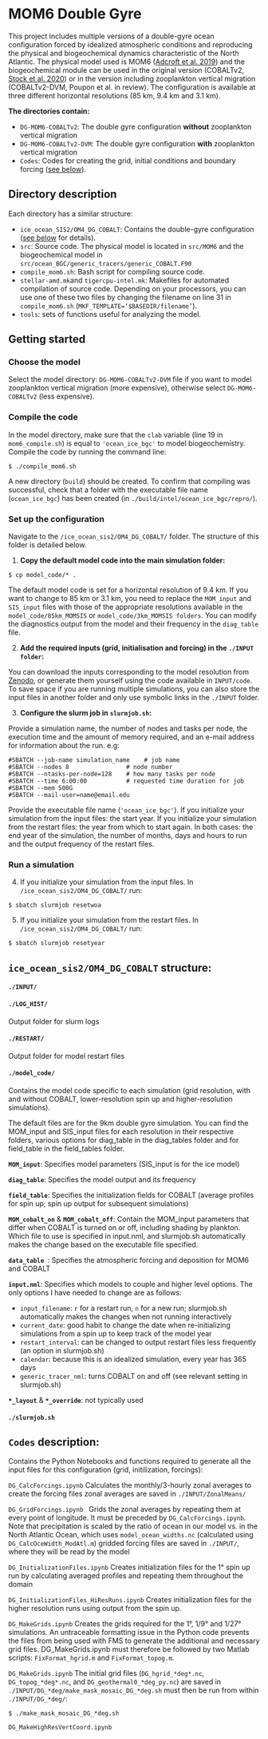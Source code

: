 # MOM6 Double Gyre

This project includes multiple versions of a double-gyre ocean configuration forced by idealized atmospheric conditions and reproducing the physical and biogeochemical dynamics characteristic of the North Atlantic. The physical model used is MOM6 ([Adcroft et al. 2019](
https://doi.org/10.1029/2019MS001726)) and the biogeochemical module can be used in the original version (COBALTv2, [Stock et al. 2020](https://doi.org/10.1029/2019MS002043)) or in the version including zooplankton vertical migration (COBALTv2-DVM, Poupon et al. in review). The configuration is available at three different horizontal resolutions (85 km, 9.4 km and 3.1 km).

**The directories contain:**

- `DG-MOM6-COBALTv2`: The double gyre configuration **without** zooplankton vertical migration
- `DG-MOM6-COBALTv2-DVM`: The double gyre configuration **with** zooplankton vertical migration
- `Codes`: Codes for creating the grid, initial conditions and boundary forcing ([see below](#codes-description)).

## Directory description

Each directory has a similar structure:

- `ice_ocean_SIS2/OM4_DG_COBALT`: Contains the double-gyre configuration ([see below](#ice_ocean_sis2om4_dg_cobalt-structure) for details).
- `src`: Source code. The physical model is located in `src/MOM6` and the biogeochemical model in `src/ocean_BGC/generic_tracers/generic_COBALT.F90`
- `compile_mom6.sh`: Bash script for compiling source code.
- `stellar-amd.mk`and `tigercpu-intel.mk`: Makefiles for automated compilation of source code. Depending on your processors, you can use one of these two files by changing the filename on line 31 in `compile_mom6.sh` (`MKF_TEMPLATE=‘$BASEDIR/filename’`).
- `tools`: sets of functions useful for analyzing the model.

## Getting started
### Choose the model
Select the model directory: `DG-MOM6-COBALTv2-DVM` file if you want to model zooplankton vertical migration  (more expensive), otherwise select `DG-MOM6-COBALTv2` (less expensive).

### Compile the code
In the model directory, make sure that the `clab` variable (line 19 in `mom6_compile.sh`) is equal to `'ocean_ice_bgc'` to model biogeochemistry. Compile the code by running the command line:
```
$ ./compile_mom6.sh
```
A new directory (`build`) should be created. To confirm that compiling was successful, check that a folder with the executable file name (`ocean_ice_bgc`) has been created (in `./build/intel/ocean_ice_bgc/repro/`).

### Set up the configuration

Navigate to the `/ice_ocean_sis2/OM4_DG_COBALT/` folder. The structure of this folder is detailed below.

1. **Copy the default model code into the main simulation folder:**
```
$ cp model_code/* .
```

The default model code is set for a horizontal resolution of 9.4 km. If you want to change to 85 km or 3.1 km, you need to replace the `MOM_input` and `SIS_input` files with those of the appropriate resolutions available in the `model_code/85km_MOMSIS` or `model_code/3km_MOMSIS folders`. You can modify the diagnostics output from the model and their frequency in the `diag_table` file.

2. **Add the required inputs (grid, initialisation and forcing) in the `./INPUT folder`:**

You can download the inputs corresponding to the model resolution from [Zenodo](https://zenodo.org/records/13847760?preview=1&token=eyJhbGciOiJIUzUxMiJ9.eyJpZCI6ImVjZGI5NjI0LTJlZjUtNGRjMi05YTVmLTNlZTZlNDRhMGMxZSIsImRhdGEiOnt9LCJyYW5kb20iOiIwZjAzZGM1Mjc2YTI1Nzg0YmJiMjM3YTYwMWE1Yjg2MiJ9.iZ9Lk5_WoRF0wc5LmT16HKlepEvsMNeSXP3Ea-Scx-wBtu9IrDN4q2CAlwSBSDgb8GFSGsQDkKptDGr-3gUbTg), or generate them yourself using the code available in `INPUT/code`. To save space if you are running multiple simulations, you can also store the input files in another folder and only use symbolic links in the `./INPUT` folder.

3. **Configure the slurm job in `slurmjob.sh`:**

Provide a simulation name, the number of nodes and tasks per node, the execution time and the amount of memory required, and an e-mail address for information about the run. e.g:
```
#SBATCH --job-name simulation_name    # job name
#SBATCH --nodes 8                # node number 
#SBATCH --ntasks-per-node=128    # how many tasks per node
#SBATCH --time 6:00:00           # requested time duration for job
#SBATCH --mem 500G
#SBATCH --mail-user=name@email.edu
```

Provide the executable file name (`'ocean_ice_bgc'`). If you initialize your simulation from the input files: the start year. If you initialize your simulation from the restart files: the year from which to start again. In both cases: the end year of the simulation, the number of months, days and hours to run and the output frequency of the restart files.

### Run a simulation

4. If you initialize your simulation from the input files.  In `/ice_ocean_sis2/OM4_DG_COBALT/` run:
```
$ sbatch slurmjob resetwoa
```

5. If you initialize your simulation from the restart files. In `/ice_ocean_sis2/OM4_DG_COBALT/` run:
```
$ sbatch slurmjob resetyear
```

## `ice_ocean_sis2/OM4_DG_COBALT` structure:

#### `./INPUT/`


#### `./LOG_HIST/`
Output folder for slurm logs
 
#### `./RESTART/`
Output folder for model restart files

#### `./model_code/`
Contains the model code specific to each simulation (grid resolution, with and without COBALT, lower-resolution spin up and higher-resolution simulations).

The default files are for the 9km double gyre simulation. You can find the MOM_input and SIS_input files for each resolution in their respective folders, various options for diag_table in the diag_tables folder and for field_table in the field_tables folder.

**`MOM_input`**: Specifies model parameters (SIS_input is for the ice model)

**`diag_table`**: Specifies the model output and its frequency

**`field_table`**: Specifies the initialization fields for COBALT (average profiles for spin up; spin up output for subsequent simulations) 

**`MOM_cobalt_on`** & **`MOM_cobalt_off`**: Contain the MOM_input parameters that differ when COBALT is turned on or off, including shading by plankton. Which file to use is specified in input.nml, and slurmjob.sh automatically makes the change based on the executable file specified.

**`data_table `**: Specifies the atmospheric forcing and deposition for MOM6 and COBALT

**`input.nml`**:
Specifies which models to couple and higher level options. The only options I have needed to change are as follows: 
- `input_filename`: `r` for a restart run, `n` for a new run; slurmjob.sh automatically makes the changes when not running interactively 
- `current_date`: good habit to change the date when re-initializing simulations from a spin up to keep track of the model year 
- `restart_interval`: can be changed to output restart files less frequently (an option in slurmjob.sh) 
- `calendar`: because this is an idealized simulation, every year has 365 days
- `generic_tracer_nml`: turns COBALT on and off (see relevant setting in slurmjob.sh) 

**`*_layout`** & **`*_override`**: not typically used

#### `./slurmjob.sh`

## `Codes` description:

Contains the Python Notebooks and functions required to generate all the input files for this configuration (grid, initilization, forcings):

`DG_CalcForcings.ipynb`
Calculates the monthly/3-hourly zonal averages to create the forcing files 
zonal averages are saved in `./INPUT/ZonalMeans/ `

`DG_GridForcings.ipynb `
Grids the zonal averages by repeating them at every point of longitude. It must be preceded by `DG_CalcForcings.ipynb`. Note that precipitation is scaled by the ratio of ocean in our model vs. in the North Atlantic Ocean, which uses `model_ocean_widths.nc` (calculated using `DG_CalcOceWidth_ModAtl.m`) gridded forcing files are saved in `./INPUT/`, where they will be read by the model

`DG_InitializationFiles.ipynb`
Creates initialization files for the 1° spin up run by calculating averaged profiles and repeating them throughout the domain

`DG_InitializationFiles_HiResRuns.ipynb`
Creates initialization files for the higher resolution runs using output from the spin up. 

`DG_MakeGrids.ipynb`
Creates the grids required for the 1°, 1/9° and 1/27° simulations. An untraceable formatting issue in the Python code prevents the files from being used with FMS to generate the additional and necessary grid files. DG_MakeGrids.ipynb must therefore be followed by two Matlab scripts: `FixFormat_hgrid.m` and `FixFormat_topog.m`.

`DG_MakeGrids.ipynb`
The initial grid files (`DG_hgrid_*deg*.nc`, `DG_topog_*deg*.nc`, and `DG_geothermal0_*deg_py.nc`) are saved in `./INPUT/DG_*deg/make_mask_mosaic_DG_*deg.sh` must then be run from within `./INPUT/DG_*deg/`: 
```
$ ./make_mask_mosaic_DG_*deg.sh
```

`DG_MakeHighResVertCoord.ipynb`
